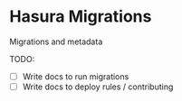 # Hasura Migrations

Migrations and metadata

TODO:

- [ ] Write docs to run migrations
- [ ] Write docs to deploy rules / contributing